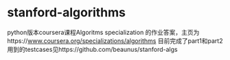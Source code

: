 # stanford-algorithms
python版本coursera课程Algoritms specialization 的作业答案，主页为https://www.coursera.org/specializations/algorithms 目前完成了part1和part2
用到的testcases见https://github.com/beaunus/stanford-algs
